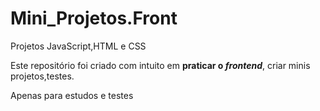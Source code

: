 # Mini_Projetos.Front
 Projetos JavaScript,HTML e CSS

 Este repositório foi criado com intuito em **praticar o _frontend_**, criar minis projetos,testes.

Apenas para estudos e testes
